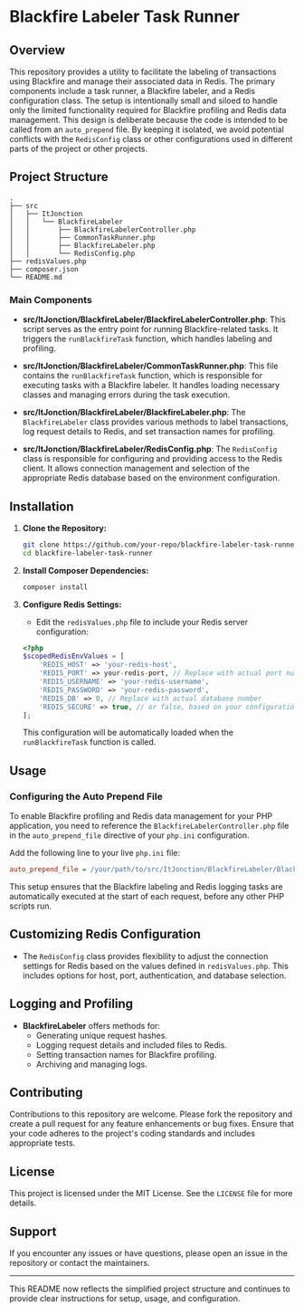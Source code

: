# Blackfire Labeler Task Runner

## Overview

This repository provides a utility to facilitate the labeling of transactions using Blackfire and manage their associated data in Redis. The primary components include a task runner, a Blackfire labeler, and a Redis configuration class. The setup is intentionally small and siloed to handle only the limited functionality required for Blackfire profiling and Redis data management. This design is deliberate because the code is intended to be called from an `auto_prepend` file. By keeping it isolated, we avoid potential conflicts with the `RedisConfig` class or other configurations used in different parts of the project or other projects.

## Project Structure

```plaintext
.
├── src
│   ├── ItJonction
│   │   └── BlackfireLabeler
│   │       ├── BlackfireLabelerController.php
│   │       ├── CommonTaskRunner.php
│   │       ├── BlackfireLabeler.php
│   │       └── RedisConfig.php
├── redisValues.php
├── composer.json
└── README.md
```

### Main Components

- **src/ItJonction/BlackfireLabeler/BlackfireLabelerController.php**: This script serves as the entry point for running Blackfire-related tasks. It triggers the `runBlackfireTask` function, which handles labeling and profiling.

- **src/ItJonction/BlackfireLabeler/CommonTaskRunner.php**: This file contains the `runBlackfireTask` function, which is responsible for executing tasks with a Blackfire labeler. It handles loading necessary classes and managing errors during the task execution.

- **src/ItJonction/BlackfireLabeler/BlackfireLabeler.php**: The `BlackfireLabeler` class provides various methods to label transactions, log request details to Redis, and set transaction names for profiling.

- **src/ItJonction/BlackfireLabeler/RedisConfig.php**: The `RedisConfig` class is responsible for configuring and providing access to the Redis client. It allows connection management and selection of the appropriate Redis database based on the environment configuration.

## Installation

1. **Clone the Repository:**
   ```bash
   git clone https://github.com/your-repo/blackfire-labeler-task-runner.git
   cd blackfire-labeler-task-runner
   ```

2. **Install Composer Dependencies:**
   ```bash
   composer install
   ```

3. **Configure Redis Settings:**
   - Edit the `redisValues.php` file to include your Redis server configuration:
   ```php
   <?php
   $scopedRedisEnvValues = [
       'REDIS_HOST' => 'your-redis-host',
       'REDIS_PORT' => your-redis-port, // Replace with actual port number
       'REDIS_USERNAME' => 'your-redis-username',
       'REDIS_PASSWORD' => 'your-redis-password',
       'REDIS_DB' => 0, // Replace with actual database number
       'REDIS_SECURE' => true, // or false, based on your configuration
   ];
   ```

   This configuration will be automatically loaded when the `runBlackfireTask` function is called.

## Usage

### Configuring the Auto Prepend File

To enable Blackfire profiling and Redis data management for your PHP application, you need to reference the `BlackfireLabelerController.php` file in the `auto_prepend_file` directive of your `php.ini` configuration.

Add the following line to your live `php.ini` file:

```ini
auto_prepend_file = /your/path/to/src/ItJonction/BlackfireLabeler/BlackfireLabelerController.php
```

This setup ensures that the Blackfire labeling and Redis logging tasks are automatically executed at the start of each request, before any other PHP scripts run.

## Customizing Redis Configuration

- The `RedisConfig` class provides flexibility to adjust the connection settings for Redis based on the values defined in `redisValues.php`. This includes options for host, port, authentication, and database selection.

## Logging and Profiling

- **BlackfireLabeler** offers methods for:
  - Generating unique request hashes.
  - Logging request details and included files to Redis.
  - Setting transaction names for Blackfire profiling.
  - Archiving and managing logs.

## Contributing

Contributions to this repository are welcome. Please fork the repository and create a pull request for any feature enhancements or bug fixes. Ensure that your code adheres to the project's coding standards and includes appropriate tests.

## License

This project is licensed under the MIT License. See the `LICENSE` file for more details.

## Support

If you encounter any issues or have questions, please open an issue in the repository or contact the maintainers.

---

This README now reflects the simplified project structure and continues to provide clear instructions for setup, usage, and configuration.
